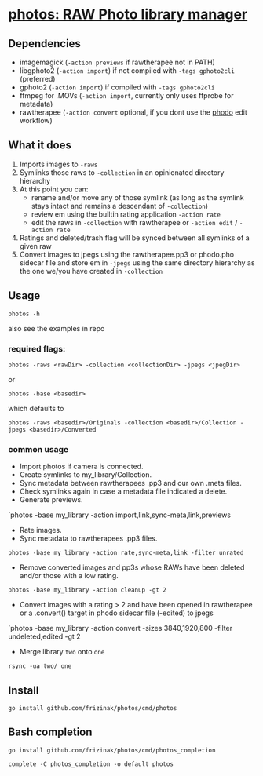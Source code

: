 [photos: RAW Photo library manager](https://github.com/frizinak/photos)
===

## Dependencies

- imagemagick         (`-action previews` if rawtherapee not in PATH)
- libgphoto2          (`-action import`) if not compiled with `-tags gphoto2cli` (preferred)
- gphoto2             (`-action import`) if compiled with `-tags gphoto2cli`
- ffmpeg for .MOVs    (`-action import`, currently only uses ffprobe for metadata)
- rawtherapee         (`-action convert` optional, if you dont use the [phodo](https://github.com/frizinak/phodo) edit workflow)

## What it does

1. Imports images to `-raws`
2. Symlinks those raws to `-collection` in an opinionated directory hierarchy
3. At this point you can:
    - rename and/or move any of those symlink (as long as the symlink stays intact and remains a descendant of `-collection`)
    - review em using the builtin rating application `-action rate`
    - edit the raws in `-collection` with rawtherapee or `-action edit` / `-action rate`
4. Ratings and deleted/trash flag will be synced between all symlinks of a given raw
5. Convert images to jpegs using the rawtherapee.pp3 or phodo.pho sidecar file and store em in `-jpegs` using the same directory hierarchy as the one we/you have created in `-collection`

## Usage

`photos -h`

also see the examples in repo

### required flags:

`photos -raws <rawDir> -collection <collectionDir> -jpegs <jpegDir>`

or 

`photos -base <basedir>`

which defaults to

`photos -raws <basedir>/Originals -collection <basedir>/Collection -jpegs <basedir>/Converted`

### common usage

- Import photos if camera is connected.
- Create symlinks to my_library/Collection.
- Sync metadata between rawtherapees .pp3 and our own .meta files.
- Check symlinks again in case a metadata file indicated a delete.
- Generate previews.

`photos -base my_library -action import,link,sync-meta,link,previews

- Rate images.
- Sync metadata to rawtherapees .pp3 files.

`photos -base my_library -action rate,sync-meta,link -filter unrated`

- Remove converted images and pp3s whose RAWs have been deleted and/or those with a low rating.

`photos -base my_library -action cleanup -gt 2`

- Convert images with a rating > 2 and have been opened in rawtherapee or a .convert() target in phodo sidecar file (-edited) to jpegs

`photos -base my_library -action convert -sizes 3840,1920,800 -filter undeleted,edited -gt 2

- Merge library `two` onto `one`

`rsync -ua two/ one`

## Install

`go install github.com/frizinak/photos/cmd/photos`

## Bash completion

`go install github.com/frizinak/photos/cmd/photos_completion`

`complete -C photos_completion -o default photos`

